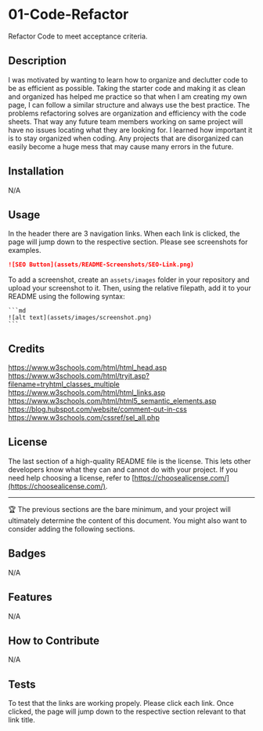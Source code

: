 # 01-Code-Refactor
Refactor Code to meet acceptance criteria.

## Description

I was motivated by wanting to learn how to organize and declutter code to be as efficient as possible. Taking the starter code and making it as clean and organized has helped me practice so that when I am creating my own page, I can follow a similar structure and always use the best practice. The problems refactoring solves are organization and efficiency with the code sheets. That way any future team members working on same project will have no issues locating what they are looking for. I learned how important it is to stay organized when coding. Any projects that are disorganized can easily become a huge mess that may cause many errors in the future.


## Installation

N/A

## Usage

In the header there are 3 navigation links. When each link is clicked, the page will jump down to the respective section. Please see screenshots for examples. 

```md
![SEO Button](assets/README-Screenshots/SEO-Link.png)
```

To add a screenshot, create an `assets/images` folder in your repository and upload your screenshot to it. Then, using the relative filepath, add it to your README using the following syntax:

    ```md
    ![alt text](assets/images/screenshot.png)
    ```

## Credits

https://www.w3schools.com/html/html_head.asp
https://www.w3schools.com/html/tryit.asp?filename=tryhtml_classes_multiple
https://www.w3schools.com/html/html_links.asp
https://www.w3schools.com/html/html5_semantic_elements.asp
https://blog.hubspot.com/website/comment-out-in-css
https://www.w3schools.com/cssref/sel_all.php


## License

The last section of a high-quality README file is the license. This lets other developers know what they can and cannot do with your project. If you need help choosing a license, refer to [https://choosealicense.com/](https://choosealicense.com/).

---

🏆 The previous sections are the bare minimum, and your project will ultimately determine the content of this document. You might also want to consider adding the following sections.

## Badges

N/A

## Features

N/A

## How to Contribute

N/A

## Tests

To test that the links are working propely. Please click each link. Once clicked, the page will jump down to the respective section relevant to that link title.